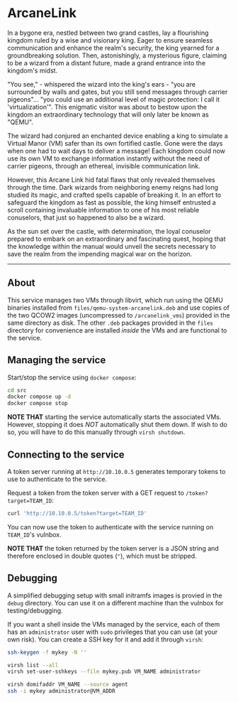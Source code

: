 ArcaneLink
==========

In a bygone era, nestled between two grand castles, lay a flourishing kingdom
ruled by a wise and visionary king. Eager to ensure seamless communication and
enhance the realm's security, the king yearned for a groundbreaking solution.
Then, astonishingly, a mysterious figure, claiming to be a wizard from a distant
future, made a grand entrance into the kingdom's midst.

"You see," - whispered the wizard into the king's ears - "you are surrounded by
walls and gates, but you still send messages through carrier pigeons"... "you
could use an additional level of magic protection: I call it 'virtualization'".
This enigmatic visitor was about to bestow upon the kingdom an extraordinary
technology that will only later be known as "QEMU".

The wizard had conjured an enchanted device enabling a king to simulate a
Virtual Manor (VM) safer than its own fortified castle. Gone were the days when
one had to wait days to deliver a message! Each kingdom could now use its own VM
to exchange information instantly without the need of carrier pigeons, through
an ethereal, invisible communication link.

However, this Arcane Link hid fatal flaws that only revealed themselves through
the time. Dark wizards from neighboring enemy reigns had long studied its magic,
and crafted spells capable of breaking it. In an effort to safeguard the kingdom
as fast as possible, the king himself entrusted a scroll containing invaluable
information to one of his most reliable conuselors, that just so happened to
also be a wizard.

As the sun set over the castle, with determination, the loyal conuselor prepared
to embark on an extraordinary and fascinating quest, hoping that the knowledge
within the manual would unveil the secrets necessary to save the realm from the
impending magical war on the horizon.

--------------------------------------------------------------------------------

About
-----

This service manages two VMs through libvirt, which run using the QEMU binaries
installed from `files/qemu-system-arcanelink.deb` and use copies of the two
QCOW2 images (uncompressed to `/arcanelink_vms`) provided in the same directory
as disk. The other `.deb` packages provided in the `files` directory for
convenience are installed *inside* the VMs and are functional to the service.


Managing the service
--------------------

Start/stop the service using `docker compose`:

```bash
cd src
docker compose up -d
docker compose stop
```

**NOTE THAT** starting the service automatically starts the associated VMs.
However, stopping it does *NOT* automatically shut them down. If wish to do so,
you will have to do this manually through `virsh shutdown`.


Connecting to the service
-------------------------

A token server running at `http://10.10.0.5` generates temporary tokens to use
to authenticate to the service.

Request a token from the token server with a GET request to
`/token?target=TEAM_ID`:

```bash
curl 'http://10.10.0.5/token?target=TEAM_ID'
```

You can now use the token to authenticate with the service running on
`TEAM_ID`'s vulnbox.

**NOTE THAT** the token returned by the token server is a JSON string and
therefore enclosed in double quotes (`"`), which must be stripped.


Debugging
---------

A simplified debugging setup with small initramfs images is provied in the
`debug` directory. You can use it on a different machine than the vulnbox for
testing/debugging.

If you want a shell inside the VMs managed by the service, each of them has an
`administrator` user with `sudo` privileges that you can use (at your own risk).
You can create a SSH key for it and add it through `virsh`:

```bash
ssh-keygen -f mykey -N ''

virsh list --all
virsh set-user-sshkeys --file mykey.pub VM_NAME administrator

virsh domifaddr VM_NAME --source agent
ssh -i mykey administrator@VM_ADDR
```
